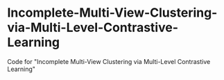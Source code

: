# Incomplete-Multi-View-Clustering-via-Multi-Level-Contrastive-Learning
Code for "Incomplete Multi-View Clustering via Multi-Level Contrastive Learning"
